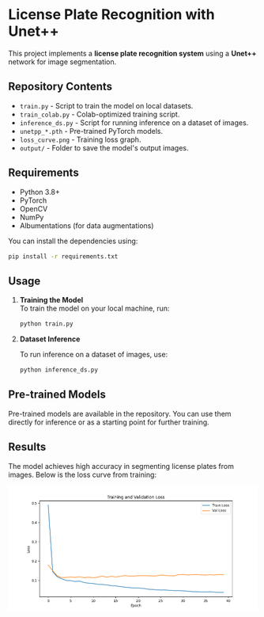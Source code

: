 # License Plate Recognition with Unet++

This project implements a **license plate recognition system** using a **Unet++** network for image segmentation.

## Repository Contents

- `train.py` - Script to train the model on local datasets.  
- `train_colab.py` - Colab-optimized training script.  
- `inference_ds.py` - Script for running inference on a dataset of images.  
- `unetpp_*.pth` - Pre-trained PyTorch models.  
- `loss_curve.png` - Training loss graph.  
- `output/` - Folder to save the model's output images.  

## Requirements

- Python 3.8+  
- PyTorch  
- OpenCV  
- NumPy  
- Albumentations (for data augmentations)  

You can install the dependencies using:

```bash
pip install -r requirements.txt
```

## Usage

1. **Training the Model**  
   To train the model on your local machine, run:
   ```bash
   python train.py
   ```

2. **Dataset Inference**

    To run inference on a dataset of images, use:
    ```bash
    python inference_ds.py
    ```

## Pre-trained Models

Pre-trained models are available in the repository. You can use them directly for inference or as a starting point for further training.

## Results

The model achieves high accuracy in segmenting license plates from images. Below is the loss curve from training:

![Loss Curve](loss_curve.png)

